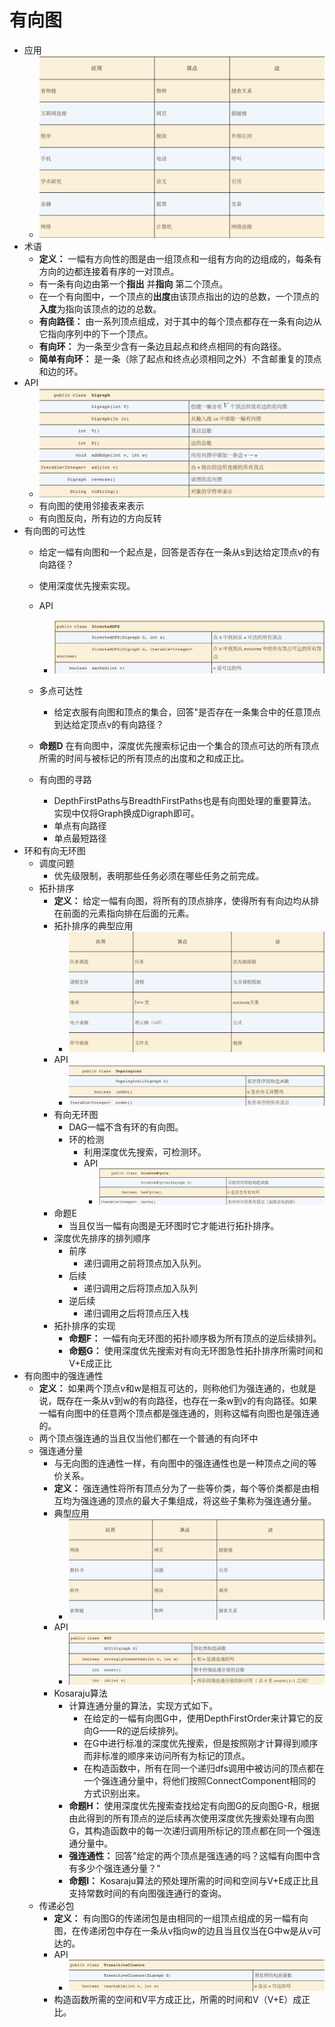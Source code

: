 # 有向图
* 应用
  * ![有向图应用](images/有向图应用.png)
* 术语
  * **定义：** 一幅有方向性的图是由一组顶点和一组有方向的边组成的，每条有方向的边都连接着有序的一对顶点。
  * 有一条有向边由第一个**指出** 并**指向** 第二个顶点。
  * 在一个有向图中，一个顶点的**出度**由该顶点指出的边的总数，一个顶点的**入度**为指向该顶点的边的总数。
  * **有向路径：** 由一系列顶点组成，对于其中的每个顶点都存在一条有向边从它指向序列中的下一个顶点。
  * **有向环：** 为一条至少含有一条边且起点和终点相同的有向路径。
  * **简单有向环：** 是一条（除了起点和终点必须相同之外）不含邮重复的顶点和边的环。
* API
  * ![有向图的API](images/有向图的API.png)
  * 有向图的使用邻接表来表示
  * 有向图反向，所有边的方向反转
* 有向图的可达性
  * 给定一幅有向图和一个起点是，回答是否存在一条从s到达给定顶点v的有向路径？
  * 使用深度优先搜索实现。
  * API
    * ![有向图的可达性](images/有向图的可达性.png)
  * 多点可达性
    * 给定衣服有向图和顶点的集合，回答"是否存在一条集合中的任意顶点到达给定顶点v的有向路径？
  * **命题D** 在有向图中，深度优先搜索标记由一个集合的顶点可达的所有顶点所需的时间与被标记的所有顶点的出度和之和成正比。
  
  * 有向图的寻路
    * DepthFirstPaths与BreadthFirstPaths也是有向图处理的重要算法。实现中仅将Graph换成Digraph即可。
    * 单点有向路径
    * 单点最短路径
* 环和有向无环图
  * 调度问题
    * 优先级限制，表明那些任务必须在哪些任务之前完成。
  * 拓扑排序
    * **定义：** 给定一幅有向图，将所有的顶点排序，使得所有有向边均从排在前面的元素指向排在后面的元素。
    * 拓扑排序的典型应用
      * ![拓扑排序的典型应用](images/拓扑排序的典型应用.png)
    * API
      * ![拓扑排序API](images/拓扑排序API.png)
    * 有向无环图
      * DAG一幅不含有环的有向图。
      * 环的检测
        * 利用深度优先搜索，可检测环。
        * API
          * ![环检测API](images/环检测API.png)
    * 命题E
      * 当且仅当一幅有向图是无环图时它才能进行拓扑排序。
    * 深度优先排序的排列顺序
      * 前序
        * 递归调用之前将顶点加入队列。
      * 后续
        * 递归调用之后将顶点加入队列
      * 逆后续
        * 递归调用之后将顶点压入栈
    * 拓扑排序的实现
      * **命题F：** 一幅有向无环图的拓扑顺序极为所有顶点的逆后续排列。
      * **命题G：** 使用深度优先搜索对有向无环图急性拓扑排序所需时间和V+E成正比
* 有向图中的强连通性
  * **定义：** 如果两个顶点v和w是相互可达的，则称他们为强连通的，也就是说，既存在一条从v到w的有向路径，也存在一条w到v的有向路径。如果一幅有向图中的任意两个顶点都是强连通的，则称这幅有向图也是强连通的。
  * 两个顶点强连通的当且仅当他们都在一个普通的有向环中
  * 强连通分量
    * 与无向图的连通性一样，有向图中的强连通性也是一种顶点之间的等价关系。
    * **定义：** 强连通性将所有顶点分为了一些等价类，每个等价类都是由相互均为强连通的顶点的最大子集组成，将这些子集称为强连通分量。
    * 典型应用
      * ![强连通分量典型应用](images/强连通分量典型应用.png)
    * API
      *  ![强连通分量API](images/强连通分量API.png)
    * Kosaraju算法
      * 计算连通分量的算法，实现方式如下。
        * 在给定的一幅有向图G中，使用DepthFirstOrder来计算它的反向G——R的逆后续排列。
        * 在G中进行标准的深度优先搜索，但是按照刚才计算得到顺序而非标准的顺序来访问所有为标记的顶点。
        * 在构造函数中，所有在同一个递归dfs调用中被访问的顶点都在一个强连通分量中，将他们按照ConnectComponent相同的方式识别出来。
      * **命题H：** 使用深度优先搜索查找给定有向图G的反向图G-R，根据由此得到的所有顶点的逆后续再次使用深度优先搜索处理有向图G，其构造函数中的每一次递归调用所标记的顶点都在同一个强连通分量中。
      * **强连通性：** 回答"给定的两个顶点是强连通的吗？这幅有向图中含有多少个强连通分量？"
      * **命题I：** Kosaraju算法的预处理所需的时间和空间与V+E成正比且支持常数时间的有向图强连通行的查询。
  * 传递必包
    * **定义：** 有向图G的传递闭包是由相同的一组顶点组成的另一幅有向图，在传递闭包中存在一条从v指向w的边且当且仅当在G中w是从v可达的。
    * API
      * ![顶点对可达性的API](images/顶点对可达性的API.png)
    * 构造函数所需的空间和V平方成正比，所需的时间和V（V+E）成正比。
